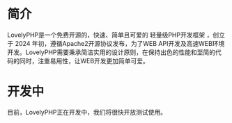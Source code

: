 # 简介
LovelyPHP是一个免费开源的，快速、简单且可爱的 轻量级PHP开发框架 ，创立于 2024 年初，遵循Apache2开源协议发布，为了WEB API开发及高速WEB环境开发。LovelyPHP需要秉承简洁实用的设计原则，在保持出色的性能和至简的代码的同时，注重易用性，让WEB开发更加简单可爱。
# 开发中
目前，LovelyPHP正在开发中，我们将很快开放测试使用。